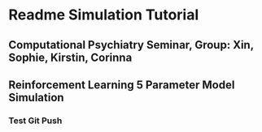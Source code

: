 # Readme Simulation Tutorial 
## Computational Psychiatry Seminar, Group: Xin, Sophie, Kirstin, Corinna 
## Reinforcement Learning 5 Parameter Model Simulation 

### Test Git Push 
